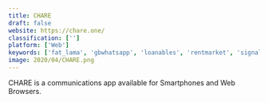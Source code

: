```yaml
---
title: CHARE
draft: false 
website: https://chare.one/
classification: ['']
platform: ['Web']
keywords: ['fat_lama', 'gbwhatsapp', 'loanables', 'rentmarket', 'signal', 'threema', 'whatsapp', 'zilok']
image: 2020/04/CHARE.png
---
```

CHARE is a communications app available for Smartphones and Web Browsers.